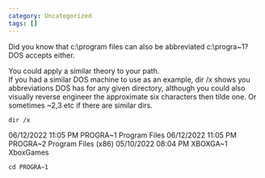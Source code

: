```yaml
---
category: Uncategorized
tags: []
---
```

Did you know that c:\program files can also be abbreviated c:\progra~1? DOS accepts either.  
  
You could apply a similar theory to your path.  
If you had a similar DOS machine to use as an example, dir /x shows you abbreviations DOS has for any given directory, although you could also visually reverse engineer the approximate six characters then tilde one. Or sometimes ~2,3 etc if there are similar dirs.

```command prompt - target
dir /x
```

06/12/2022  11:05 PM              PROGRA~1     Program Files
06/12/2022  11:05 PM              PROGRA~2     Program Files (x86)
05/10/2022  08:04 PM             XBOXGA~1     XboxGames

```command prompt - target
cd PROGRA~1
```

